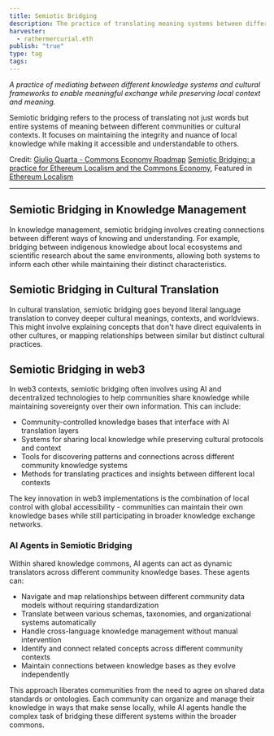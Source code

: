 ```yaml
---
title: Semiotic Bridging
description: The practice of translating meaning systems between different communities and cultural contexts
harvester:
  - rathermercurial.eth
publish: "true"
type: tag
tags:
---
```


*A practice of mediating between different knowledge systems and cultural frameworks to enable meaningful exchange while preserving local context and meaning.*

Semiotic bridging refers to the process of translating not just words but entire systems of meaning between different communities or cultural contexts. It focuses on maintaining the integrity and nuance of local knowledge while making it accessible and understandable to others.

Credit: [Giulio Quarta - Commons Economy Roadmap](https://www.commonseconomy.org/Giulio-Quarta-5d9b026c5ffb4d4c86e2e39e8fff9ba0)
[Semiotic Bridging: a practice for Ethereum Localism and the Commons Economy](https://greenpill.network/pdf/ethereum-localism.pdf), Featured in [Ethereum Localism](links/ethereum-localism.md)

---

## Semiotic Bridging in Knowledge Management

In knowledge management, semiotic bridging involves creating connections between different ways of knowing and understanding. For example, bridging between indigenous knowledge about local ecosystems and scientific research about the same environments, allowing both systems to inform each other while maintaining their distinct characteristics.

## Semiotic Bridging in Cultural Translation

In cultural translation, semiotic bridging goes beyond literal language translation to convey deeper cultural meanings, contexts, and worldviews. This might involve explaining concepts that don't have direct equivalents in other cultures, or mapping relationships between similar but distinct cultural practices.

## Semiotic Bridging in web3

In web3 contexts, semiotic bridging often involves using AI and decentralized technologies to help communities share knowledge while maintaining sovereignty over their own information. This can include:

- Community-controlled knowledge bases that interface with AI translation layers
- Systems for sharing local knowledge while preserving cultural protocols and context
- Tools for discovering patterns and connections across different community knowledge systems
- Methods for translating practices and insights between different local contexts

The key innovation in web3 implementations is the combination of local control with global accessibility - communities can maintain their own knowledge bases while still participating in broader knowledge exchange networks.

### AI Agents in Semiotic Bridging

Within shared knowledge commons, AI agents can act as dynamic translators across different community knowledge bases. These agents can:

- Navigate and map relationships between different community data models without requiring standardization
- Translate between various schemas, taxonomies, and organizational systems automatically
- Handle cross-language knowledge management without manual intervention
- Identify and connect related concepts across different community contexts
- Maintain connections between knowledge bases as they evolve independently

This approach liberates communities from the need to agree on shared data standards or ontologies. Each community can organize and manage their knowledge in ways that make sense locally, while AI agents handle the complex task of bridging these different systems within the broader commons.